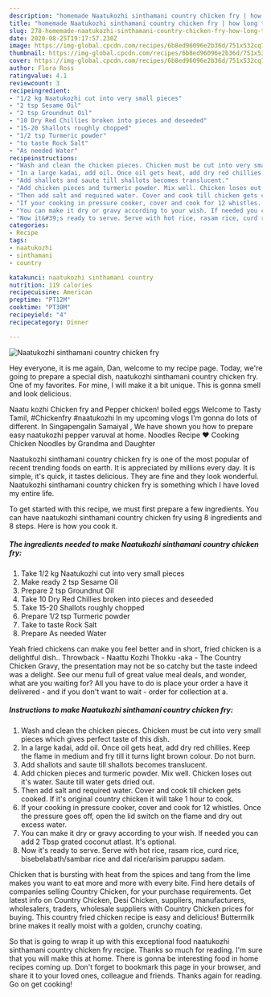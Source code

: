 ```yaml
---
description: "homemade Naatukozhi sinthamani country chicken fry | how long to bake Naatukozhi sinthamani country chicken fry"
title: "homemade Naatukozhi sinthamani country chicken fry | how long to bake Naatukozhi sinthamani country chicken fry"
slug: 278-homemade-naatukozhi-sinthamani-country-chicken-fry-how-long-to-bake-naatukozhi-sinthamani-country-chicken-fry
date: 2020-08-25T19:17:57.230Z
image: https://img-global.cpcdn.com/recipes/6b8ed96096e2b36d/751x532cq70/naatukozhi-sinthamani-country-chicken-fry-recipe-main-photo.jpg
thumbnail: https://img-global.cpcdn.com/recipes/6b8ed96096e2b36d/751x532cq70/naatukozhi-sinthamani-country-chicken-fry-recipe-main-photo.jpg
cover: https://img-global.cpcdn.com/recipes/6b8ed96096e2b36d/751x532cq70/naatukozhi-sinthamani-country-chicken-fry-recipe-main-photo.jpg
author: Flora Ross
ratingvalue: 4.1
reviewcount: 3
recipeingredient:
- "1/2 kg Naatukozhi cut into very small pieces"
- "2 tsp Sesame Oil"
- "2 tsp Groundnut Oil"
- "10 Dry Red Chillies broken into pieces and deseeded"
- "15-20 Shallots roughly chopped"
- "1/2 tsp Turmeric powder"
- "to taste Rock Salt"
- "As needed Water"
recipeinstructions:
- "Wash and clean the chicken pieces. Chicken must be cut into very small pieces which gives perfect taste of this dish."
- "In a large kadai, add oil. Once oil gets heat, add dry red chillies. Keep the flame in medium and fry till it turns light brown colour. Do not burn."
- "Add shallots and saute till shallots becomes translucent."
- "Add chicken pieces and turmeric powder. Mix well. Chicken loses out it&#39;s water. Saute till water gets dried out."
- "Then add salt and required water. Cover and cook till chicken gets cooked. If it&#39;s original country chicken it will take 1 hour to cook."
- "If your cooking in pressure cooker, cover and cook for 12 whistles. Once the pressure goes off, open the lid switch on the flame and dry out excess water."
- "You can make it dry or gravy according to your wish. If needed you can add 2 Tbsp grated coconut atlast. It&#39;s optional."
- "Now it&#39;s ready to serve. Serve with hot rice, rasam rice, curd rice, bisebelabath/sambar rice and dal rice/arisim paruppu sadam."
categories:
- Recipe
tags:
- naatukozhi
- sinthamani
- country

katakunci: naatukozhi sinthamani country 
nutrition: 119 calories
recipecuisine: American
preptime: "PT12M"
cooktime: "PT30M"
recipeyield: "4"
recipecategory: Dinner

---
```



![Naatukozhi sinthamani country chicken fry](https://img-global.cpcdn.com/recipes/6b8ed96096e2b36d/751x532cq70/naatukozhi-sinthamani-country-chicken-fry-recipe-main-photo.jpg)

Hey everyone, it is me again, Dan, welcome to my recipe page. Today, we're going to prepare a special dish, naatukozhi sinthamani country chicken fry. One of my favorites. For mine, I will make it a bit unique. This is gonna smell and look delicious.

Naatu kozhi Chicken fry and Pepper chicken! boiled eggs Welcome to Tasty Tamil, #Chickenfry #naatukozhi In my upcoming vlogs I&#39;m gonna do lots of different. In Singapengalin Samaiyal , We have shown you how to prepare easy naatukozhi pepper varuval at home. Noodles Recipe ❤ Cooking Chicken Noodles by Grandma and Daughter

Naatukozhi sinthamani country chicken fry is one of the most popular of recent trending foods on earth. It is appreciated by millions every day. It is simple, it's quick, it tastes delicious. They are fine and they look wonderful. Naatukozhi sinthamani country chicken fry is something which I have loved my entire life.


To get started with this recipe, we must first prepare a few ingredients. You can have naatukozhi sinthamani country chicken fry using 8 ingredients and 8 steps. Here is how you cook it.

<!--inarticleads1-->

##### The ingredients needed to make Naatukozhi sinthamani country chicken fry:

1. Take 1/2 kg Naatukozhi cut into very small pieces
1. Make ready 2 tsp Sesame Oil
1. Prepare 2 tsp Groundnut Oil
1. Take 10 Dry Red Chillies broken into pieces and deseeded
1. Take 15-20 Shallots roughly chopped
1. Prepare 1/2 tsp Turmeric powder
1. Take to taste Rock Salt
1. Prepare As needed Water


Yeah fried chickens can make you feel better and in short, fried chicken is a delightful dish.. Throwback - Naattu Kozhi Thokku -aka - The Country Chicken Gravy, the presentation may not be so catchy but the taste indeed was a delight. See our menu full of great value meal deals, and wonder, what are you waiting for? All you have to do is place your order a have it delivered - and if you don&#39;t want to wait - order for collection at a. 

<!--inarticleads2-->

##### Instructions to make Naatukozhi sinthamani country chicken fry:

1. Wash and clean the chicken pieces. Chicken must be cut into very small pieces which gives perfect taste of this dish.
1. In a large kadai, add oil. Once oil gets heat, add dry red chillies. Keep the flame in medium and fry till it turns light brown colour. Do not burn.
1. Add shallots and saute till shallots becomes translucent.
1. Add chicken pieces and turmeric powder. Mix well. Chicken loses out it&#39;s water. Saute till water gets dried out.
1. Then add salt and required water. Cover and cook till chicken gets cooked. If it&#39;s original country chicken it will take 1 hour to cook.
1. If your cooking in pressure cooker, cover and cook for 12 whistles. Once the pressure goes off, open the lid switch on the flame and dry out excess water.
1. You can make it dry or gravy according to your wish. If needed you can add 2 Tbsp grated coconut atlast. It&#39;s optional.
1. Now it&#39;s ready to serve. Serve with hot rice, rasam rice, curd rice, bisebelabath/sambar rice and dal rice/arisim paruppu sadam.


Chicken that is bursting with heat from the spices and tang from the lime makes you want to eat more and more with every bite. Find here details of companies selling Country Chicken, for your purchase requirements. Get latest info on Country Chicken, Desi Chicken, suppliers, manufacturers, wholesalers, traders, wholesale suppliers with Country Chicken prices for buying. This country fried chicken recipe is easy and delicious! Buttermilk brine makes it really moist with a golden, crunchy coating. 

So that is going to wrap it up with this exceptional food naatukozhi sinthamani country chicken fry recipe. Thanks so much for reading. I'm sure that you will make this at home. There is gonna be interesting food in home recipes coming up. Don't forget to bookmark this page in your browser, and share it to your loved ones, colleague and friends. Thanks again for reading. Go on get cooking!
